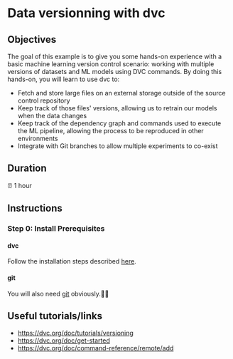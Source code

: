 # Data versionning with dvc

## Objectives

The goal of this example is to give you some hands-on experience with a basic machine learning version control scenario: working with multiple versions of datasets and ML models using DVC commands.
By doing this hands-on, you will learn to use dvc to:

- Fetch and store large files on an external storage outside of the source control repository
- Keep track of those files' versions, allowing us to retrain our models when the data changes
- Keep track of the dependency graph and commands used to execute the ML pipeline, allowing the process to be reproduced in other environments
- Integrate with Git branches to allow multiple experiments to co-exist

## Duration

 :alarm_clock: 1 hour

## Instructions

### Step 0: Install Prerequisites

#### dvc

Follow the installation steps described [here](https://dvc.org/doc/install).

#### git

You will also need [git](https://git-scm.com/) obviously.🤷‍♂️

## Useful tutorials/links

- <https://dvc.org/doc/tutorials/versioning>
- <https://dvc.org/doc/get-started>
- <https://dvc.org/doc/command-reference/remote/add>
